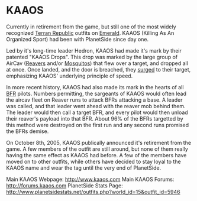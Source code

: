 # KAAOS

Currently in retirement from the game, but still one of the most widely
recognized [Terran Republic](../../factions/Terran_Republic.md) outfits on
[Emerald](../servers/Emerald.md). KAAOS (Killing As An Organized Sport) had been
with PlanetSide since day one.

Led by it's long-time leader Hedron, KAAOS had made it's mark by their patented
"KAAOS Drops". This drop was marked by the large group of AirCav
([Reavers](../../vehicles/Reaver.md) and/or [Mosquitos](../../vehicles/Mosquito.md))
that flew over a target, and dropped all at once. Once landed, and the door is
breached, they [surged](../../implants/Surge.md) to their target, emphasizing
KAAOS' underlying principle of speed.

In more recent history, KAAOS had also made its mark in the hearts of all
[BFR](../../vehicles/BattleFrame_Robotics.md) pilots. Numbers permitting, the
sargeants of KAAOS would often lead the aircav fleet on Reaver runs to attack
BFRs attacking a base. A leader was called, and that leader went ahead with the
reaver mob behind them. The leader would then call a target BFR, and every pilot
would then unload their reaver's payload into that BFR. About 96% of the BFRs
targetted by this method were destroyed on the first run and any second runs
promised the BFRs demise.

On October 8th, 2005, KAAOS publically announced it's retirement from the game.
A few members of the outfit are still around, but none of them really having the
same effect as KAAOS had before. A few of the members have moved on to other
outfits, while others have decided to stay loyal to the KAAOS name and wear the
tag until the very end of PlanetSide.

Main KAAOS Webpage: <http://www.kaaos.com> Main KAAOS Forums:
<http://forums.kaaos.com> PlanetSide Stats Page:
<http://www.planetsidestats.net/outfits.php?world_id=15&outfit_id=5946>

